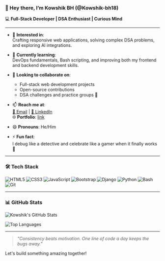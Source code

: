 ### 👋 Hey there, I’m Kowshik BH (@Kowshik-bh18)

💻 **Full-Stack Developer | DSA Enthusiast | Curious Mind**

---

- 👀 **Interested in**:  
  Crafting responsive web applications, solving complex DSA problems, and exploring AI integrations.

- 🌱 **Currently learning**:  
  DevOps fundamentals, Bash scripting, and improving both my frontend and backend development skills.

- 🤝 **Looking to collaborate on**:  
  - Full-stack web development projects  
  - Open-source contributions  
  - DSA challenges and practice groups 🚀

- 📫 **Reach me at**:  
  [📧 Email](mailto:kowshik.bh18@gmail.com) | [💼 LinkedIn](https://www.linkedin.com/in/kowshik-bh18/)  
  🌐 **Portfolio**: [link](https://kowshikportfolio-bzevbqhpr6fuwicgjzebwe.streamlit.app/)

- 😄 **Pronouns**: He/Him  
- ⚡ **Fun fact**:  
  I debug like a detective and celebrate like a gamer when it finally works 🎉

---

### 🛠️ Tech Stack

![HTML5](https://img.shields.io/badge/HTML5-E34F26?logo=html5&logoColor=white&style=flat)
![CSS3](https://img.shields.io/badge/CSS3-1572B6?logo=css3&logoColor=white&style=flat)
![JavaScript](https://img.shields.io/badge/JavaScript-F7DF1E?logo=javascript&logoColor=black&style=flat)
![Bootstrap](https://img.shields.io/badge/Bootstrap-7952B3?logo=bootstrap&logoColor=white&style=flat)
![Django](https://img.shields.io/badge/Django-092E20?logo=django&logoColor=white&style=flat)
![Python](https://img.shields.io/badge/Python-3776AB?logo=python&logoColor=white&style=flat)
![Bash](https://img.shields.io/badge/Bash-4EAA25?logo=gnubash&logoColor=white&style=flat)
![Git](https://img.shields.io/badge/Git-F05032?logo=git&logoColor=white&style=flat)

---

### 📊 GitHub Stats

![Kowshik's GitHub Stats](https://github-readme-stats.vercel.app/api?username=Kowshik-bh18&show_icons=true&theme=radical)

![Top Languages](https://github-readme-stats.vercel.app/api/top-langs/?username=Kowshik-bh18&layout=compact&theme=radical)

---

> _"Consistency beats motivation. One line of code a day keeps the bugs away."_

Let's build something amazing together!
